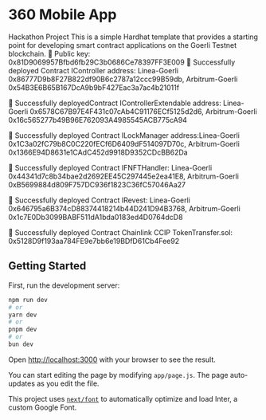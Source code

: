 # 360 Mobile App
 Hackathon Project This is a simple Hardhat template that provides a starting point for developing smart contract applications on the Goerli Testnet blockchain. 
🔑 Public key: 0x81D9069957Bfbd6fb29C3b0686Ce78397FF3E009
🚀 Successfully deployed Contract IController address: Linea-Goerli 0x86777D9b8F27B822df90B6c2787a12ccc99B59db, Arbitrum-Goerli 0x54B3E6B65B167DcA9b9bF427Eac3a7ac4b21011f

🚀 Successfully deployedContract IControllerExtendable address: Linea-Goerli 0x6578C67B97E4F431c07cAb4C91176ECf5125d2d6, Arbitrum-Goerli 0x16c565277b49B96E762093A4985545ACB775cA94

🚀 Successfully deployed Contract ILockManager address:Linea-Goerli 0x1C3a02fC79b8C0C220fECf6D6409dF514097D70c, Arbitrum-Goerli 0x1366E94D8631e1CAdC452d9918D9352CDcBB62Da

🚀 Successfully deployed Contract IFNFTHandler: Linea-Goerli 0x44341d7c8b34bae2d2692EE45C297445e2ea41E8, Arbitrum-Goerli 0xB5699884d809F757DC936f1823C36fC57046Aa27

🚀 Successfully deployed Contract IRevest: Linea-Goerli 0x646795a6B374cD88374418214b44D241D94B3768, Arbitrum-Goerli 0x1c7E0Db3099BABF511dA1bda0183ed4D0764dcD8

🚀 Successfully deployed Contract Chainlink CCIP TokenTransfer.sol: 0x5128D9f193aa784FE9e7bb6e19BDfD61Cb4Fee92

## Getting Started

First, run the development server:

```bash
npm run dev
# or
yarn dev
# or
pnpm dev
# or
bun dev
```

Open [http://localhost:3000](http://localhost:3000) with your browser to see the result.

You can start editing the page by modifying `app/page.js`. The page auto-updates as you edit the file.

This project uses [`next/font`](https://nextjs.org/docs/basic-features/font-optimization) to automatically optimize and load Inter, a custom Google Font.
